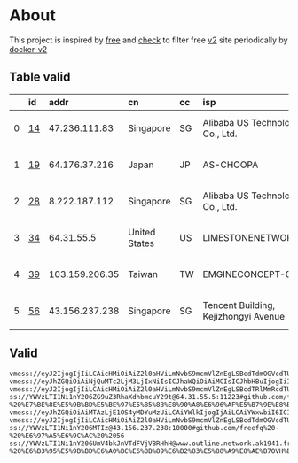 
# About

This project is inspired by [free](https://github.com/freefq/free) and [check](https://github.com/yeahwu/check) to filter free [v2](https://github.com/v2fly/v2ray-core) site periodically by [docker-v2](https://hub.docker.com/r/v2ray/official)

    

## Table valid
|    | id                   | addr           | cn            | cc   | isp                                  | ip                                     | chatgpt          |
|---:|:---------------------|:---------------|:--------------|:-----|:-------------------------------------|:---------------------------------------|:-----------------|
|  0 | [14](config/14.json) | 47.236.111.83  | Singapore     | SG   | Alibaba US Technology Co., Ltd.      | 47.236.111.83                          | Yes (Region: SG) |
|  1 | [19](config/19.json) | 64.176.37.216  | Japan         | JP   | AS-CHOOPA                            | 2401:c080:3800:3d2f:5400:4ff:feaa:a93e | Yes (Region: JP) |
|  2 | [28](config/28.json) | 8.222.187.112  | Singapore     | SG   | Alibaba US Technology Co., Ltd.      | 8.222.187.112                          | Yes (Region: SG) |
|  3 | [34](config/34.json) | 64.31.55.5     | United States | US   | LIMESTONENETWORKS                    | 64.31.55.5                             | Yes (Region: US) |
|  4 | [39](config/39.json) | 103.159.206.35 | Taiwan        | TW   | EMGINECONCEPT-01                     | 103.159.206.35                         | Yes (Region: TW) |
|  5 | [56](config/56.json) | 43.156.237.238 | Singapore     | SG   | Tencent Building, Kejizhongyi Avenue | 43.156.237.238                         | Yes (Region: SG) |

## Valid
```
vmess://eyJ2IjogIjIiLCAicHMiOiAiZ2l0aHViLmNvbS9mcmVlZnEgLSBcdTdmOGVcdTU2ZmRcdTk2M2ZcdTkxY2NcdTRlOTEgMTQiLCAiYWRkIjogIjQ3LjIzNi4xMTEuODMiLCAicG9ydCI6ICIzMTA5MSIsICJpZCI6ICJmMGVhZmQ2Yi1hZDM5LTQ4NzUtOWIyOS03MjIyMzdkMTU1ZjMiLCAiYWlkIjogIjAiLCAic2N5IjogImF1dG8iLCAibmV0IjogInRjcCIsICJ0eXBlIjogIm5vbmUiLCAiaG9zdCI6ICIiLCAicGF0aCI6ICIvIiwgInRscyI6ICIiLCAic25pIjogIiIsICJhbHBuIjogIiJ9
vmess://eyJhZGQiOiAiNjQuMTc2LjM3LjIxNiIsICJhaWQiOiAiMCIsICJhbHBuIjogIiIsICJmcCI6ICIiLCAiaG9zdCI6ICIiLCAiaWQiOiAiYjI5MzBiMGQtMDJiNC00NWRjLTgwMjUtYTNjMTk4NzlkNGFiIiwgIm5ldCI6ICJ0Y3AiLCAicGF0aCI6ICIiLCAicG9ydCI6ICI0NTkzMCIsICJwcyI6ICJnaXRodWIuY29tL2ZyZWVmcSAtIFx1N2Y4ZVx1NTZmZFx1NTJhMFx1NTIyOVx1Nzk4Zlx1NWMzY1x1NGU5YSAxOSIsICJzY3kiOiAiYXV0byIsICJzbmkiOiAiIiwgInRscyI6ICIiLCAidHlwZSI6ICJub25lIiwgInYiOiAiMiJ9
vmess://eyJ2IjogIjIiLCAicHMiOiAiZ2l0aHViLmNvbS9mcmVlZnEgLSBcdTRlMmRcdTU2ZmRcdTk2M2ZcdTkxY2NcdTRlOTEgMjgiLCAiYWRkIjogIjguMjIyLjE4Ny4xMTIiLCAicG9ydCI6ICI0NDU3NCIsICJpZCI6ICJiMThkYzViYS02MmI3LTQ0MjMtYWFjYy1mMTg0ZGExNWMwMzMiLCAiYWlkIjogIjAiLCAic2N5IjogImF1dG8iLCAibmV0IjogInRjcCIsICJ0eXBlIjogIm5vbmUiLCAiaG9zdCI6ICIiLCAicGF0aCI6ICIvIiwgInRscyI6ICIiLCAic25pIjogIiIsICJhbHBuIjogIiJ9
ss://YWVzLTI1Ni1nY206ZG9uZ3RhaXdhbmcuY29t@64.31.55.5:11223#github.com/freefq%20-%20%E7%BE%8E%E5%9B%BD%E5%BE%97%E5%85%8B%E8%90%A8%E6%96%AF%E5%B7%9E%E8%BE%BE%E6%8B%89%E6%96%AFLimestone%E7%BD%91%E7%BB%9C%E5%85%AC%E5%8F%B8%2034
vmess://eyJhZGQiOiAiMTAzLjE1OS4yMDYuMzUiLCAiYWlkIjogIjAiLCAiYWxwbiI6ICIiLCAiZnAiOiAiIiwgImhvc3QiOiAiIiwgImlkIjogImUyZTUxMWIwLTdkZWYtNGUxYi1kMjM4LTZjYjUzOTFiMmUzZiIsICJuZXQiOiAid3MiLCAicGF0aCI6ICIvIiwgInBvcnQiOiAiMzE5NDUiLCAicHMiOiAiZ2l0aHViLmNvbS9mcmVlZnEgLSBcdTRlOWFcdTU5MmFcdTU3MzBcdTUzM2EgIDM5IiwgInNjeSI6ICJhdXRvIiwgInNuaSI6ICIiLCAidGxzIjogIiIsICJ0eXBlIjogIiIsICJ2IjogIjIifQ==
vmess://eyJ2IjogIjIiLCAicHMiOiAiZ2l0aHViLmNvbS9mcmVlZnEgLSBcdTdmOGVcdTU2ZmRcdTk2M2ZcdTkxY2NcdTRlOTEgNTUiLCAiYWRkIjogIjQ3LjIzNi4yLjE0OSIsICJwb3J0IjogIjY2NjYiLCAiaWQiOiAiY2Q3NjEwMGUtM2E0YS00NjQ4LTk2YzAtYjIyMzc2ZGZhZmExIiwgImFpZCI6ICIwIiwgInNjeSI6ICJhdXRvIiwgIm5ldCI6ICJ0Y3AiLCAidHlwZSI6ICJub25lIiwgImhvc3QiOiAiIiwgInBhdGgiOiAiLyIsICJ0bHMiOiAiIiwgInNuaSI6ICIiLCAiYWxwbiI6ICIifQ==
ss://YWVzLTI1Ni1nY206MTIz@43.156.237.238:10000#github.com/freefq%20-%20%E6%97%A5%E6%9C%AC%20%2056
ss://YWVzLTI1Ni1nY206UmV4bkJnVTdFVjVBRHhH@www.outline.network.ak1941.fr8678825324247b8176d59f83c30bd94d23d2e3ac5cd4a743bkwqeikvdyufr.cyou:7001#github.com/freefq%20-%20%E6%B3%95%E5%9B%BD%E6%A0%BC%E6%8B%89%E6%B2%83%E5%88%A9%E8%AE%B7OVH%E6%95%B0%E6%8D%AE%E4%B8%AD%E5%BF%83%2060
```

